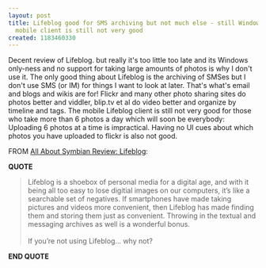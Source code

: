 ```yaml
---
layout: post
title: Lifeblog good for SMS archiving but not much else - still Windows only and
  mobile client is still not very good
created: 1183460330
---
```

<p>
Decent review of Lifeblog. but really it's too little too late and its Windows only-ness and no support for taking large amounts of photos is why I don't use it. The only good thing about Lifeblog is the archiving of SMSes but I don't use SMS (or IM) for things I want to look at later. That's what's email and blogs and wikis are for!  Flickr  and many other photo sharing sites do photos better and viddler, blip.tv et al do video better and organize by timeline and tags. The mobile Lifeblog client is still not very good for those who take more than 6 photos a day which will soon be everybody: Uploading 6 photos at a time is impractical. Having no UI cues about which photos you have uploaded to flickr is also not good.  
</p><p>
FROM <a href="http://www.allaboutsymbian.com/reviews/item/Lifeblog.php">All About Symbian Review: Lifeblog</a>:
</p><p>
<strong>QUOTE</strong>
</p><blockquote>
Lifeblog is a shoebox of personal media for a digital age, and with it being all too easy to lose digitial images on our computers, it’s like a searchable set of negatives. If smartphones have made taking pictures and videos more convenient, then Lifeblog has made finding them and storing them just as convenient. Throwing in the textual and messaging archives as well is a wonderful bonus.
<br />
<br />If you’re not using Lifeblog… why not?
</blockquote><p>
<strong>END QUOTE</strong>
</p>
